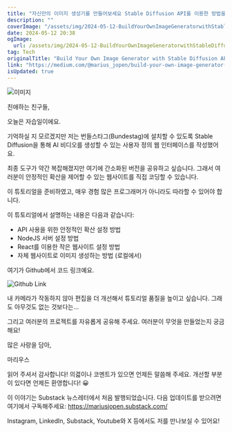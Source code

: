 ```yaml
---
title: "자신만의 이미지 생성기를 만들어보세요 Stable Diffusion API를 이용한 방법을 알려드릴게요 React, NodeJS"
description: ""
coverImage: "/assets/img/2024-05-12-BuildYourOwnImageGeneratorwithStableDiffusionAPIReactNodeJS_0.png"
date: 2024-05-12 20:38
ogImage: 
  url: /assets/img/2024-05-12-BuildYourOwnImageGeneratorwithStableDiffusionAPIReactNodeJS_0.png
tag: Tech
originalTitle: "Build Your Own Image Generator with Stable Diffusion API (React, NodeJS)"
link: "https://medium.com/@marius_jopen/build-your-own-image-generator-with-stable-diffusion-api-react-nodejs-e689b751893d"
isUpdated: true
---
```





![이미지](/assets/img/2024-05-12-BuildYourOwnImageGeneratorwithStableDiffusionAPIReactNodeJS_0.png)

친애하는 친구들,

오늘은 자습일이에요.

기억하실 지 모르겠지만 저는 번들스타그(Bundestag)에 설치할 수 있도록 Stable Diffusion을 통해 AI 비디오를 생성할 수 있는 사용자 정의 웹 인터페이스를 작성했어요.



최종 도구가 약간 복잡해졌지만 여기에 간소화된 버전을 공유하고 싶습니다. 그래서 여러분이 안정적인 확산을 제어할 수 있는 웹사이트를 직접 코딩할 수 있습니다.

이 튜토리얼을 준비하였고, 매우 경험 많은 프로그래머가 아니라도 따라할 수 있어야 합니다.

이 튜토리얼에서 설명하는 내용은 다음과 같습니다:

- API 사용을 위한 안정적인 확산 설정 방법
- NodeJS 서버 설정 방법
- React를 이용한 작은 웹사이트 설정 방법
- 자체 웹사이트로 이미지 생성하는 방법 (로컬에서)



여기가 Github에서 코드 링크예요.

![Github Link](/assets/img/2024-05-12-BuildYourOwnImageGeneratorwithStableDiffusionAPIReactNodeJS_1.png)

내 카메라가 작동하지 않아 편집을 더 개선해서 튜토리얼 품질을 높이고 싶습니다. 그래도 아무것도 없는 것보다는...

그리고 여러분의 프로젝트를 자유롭게 공유해 주세요. 여러분이 무엇을 만들었는지 궁금해요!



많은 사랑을 담아,

마리우스

읽어 주셔서 감사합니다!
의겳이나 코멘트가 있으면 언제든 말씀해 주세요.
개선할 부분이 있다면 언제든 환영합니다! 😀

이 이야기는 Substack 뉴스레터에서 처음 발행되었습니다. 다음 업데이트를 받으려면 여기에서 구독해주세요: https://mariusjopen.substack.com/



Instagram, LinkedIn, Substack, Youtube와 X 등에서도 저를 만나보실 수 있어요!